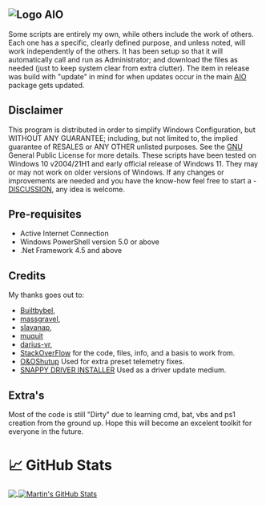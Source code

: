 ## ![Logo](https://github.com/coff33ninja/AIO/blob/main/AIO-LOGO.ico) AIO 

Some scripts are entirely my own, while others include the work of others. Each one has a specific, clearly defined purpose, and unless noted, will work independently of the others.
It has been setup so that it will automatically call and run as Administrator; and download the files as needed (just to keep system clear from extra clutter). The item in release was build with "update" in mind for when updates occur in the main [AIO](https://github.com/coff33ninja/AIO) package gets updated.

## Disclaimer

This program is distributed in order to simplify Windows Configuration,
but WITHOUT ANY GUARANTEE; including, but not limited to, the implied guarantee of RESALES or ANY OTHER unlisted purposes.
See the [GNU](https://www.gnu.org/licenses/gpl-3.0.en.html) General Public License for more details.
These scripts have been tested on Windows 10 v2004/21H1 and early official release of Windows 11. They may or may not work on older versions of Windows.
If any changes or improvements are needed and you have the know-how feel free to start a - [DISCUSSION](https://github.com/coff33ninja/AIO/discussions), any idea is welcome.

## Pre-requisites

- Active Internet Connection
- Windows PowerShell version 5.0 or above
- .Net Framework 4.5 and above

## Credits

My thanks goes out to:

- [Builtbybel](https://github.com/builtbybel/),
- [massgravel](https://github.com/massgravel/Microsoft-Activation-Scripts/),
- [slavanap](https://github.com/slavanap/Windows10ManualUpdate/),
- [muquit](https://github.com/muquit/mailsend)
- [darius-vr](https://github.com/darius-vr/),
- [StackOverFlow](https://stackoverflow.com/)
for the code, files, info, and a basis to work from. 
- [O&OShutup](https://www.oo-software.com/en/shutup10) Used for extra preset telemetry fixes.
- [SNAPPY DRIVER INSTALLER](https://sdi-tool.org/) Used as a driver update medium.

## Extra's
Most of the code is still "Dirty" due to learning cmd, bat, vbs and ps1 creation from the ground up.
Hope this will become an excelent toolkit for everyone in the future.

# &#x1f4c8; GitHub Stats

<a href="https://github.com/coff33ninja/AIO">
  <img align="center" src="https://github-readme-stats.vercel.app/api/top-langs/?username=coff33ninja&hide=java,html,tex&title_color=ffffff&text_color=c9cacc&icon_color=2bbc8a&bg_color=1d1f21&langs_count=3" />
</a>
<a href="https://github.com/coff33ninja/AIO">
  <img align="center" src="https://github-readme-stats.vercel.app/api?username=coff33ninja&show_icons=true&line_height=27&count_private=true&title_color=ffffff&text_color=c9cacc&icon_color=2bbc8a&bg_color=1d1f21" alt="Martin's GitHub Stats" />
</a>

